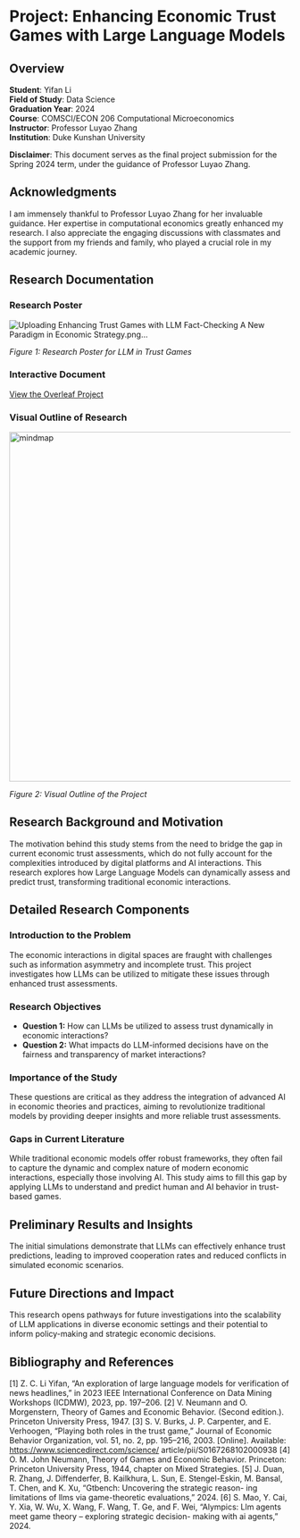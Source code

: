 # Project: Enhancing Economic Trust Games with Large Language Models

## Overview
**Student**: Yifan Li  
**Field of Study**: Data Science  
**Graduation Year**: 2024  
**Course**: COMSCI/ECON 206 Computational Microeconomics  
**Instructor**: Professor Luyao Zhang  
**Institution**: Duke Kunshan University  

**Disclaimer**: This document serves as the final project submission for the Spring 2024 term, under the guidance of Professor Luyao Zhang.

## Acknowledgments
I am immensely thankful to Professor Luyao Zhang for her invaluable guidance. Her expertise in computational economics greatly enhanced my research. I also appreciate the engaging discussions with classmates and the support from my friends and family, who played a crucial role in my academic journey.

## Research Documentation

### Research Poster
![Uploading Enhancing Trust Games with LLM Fact-Checking A New Paradigm in Economic Strategy.png…](https://github.com/IvanLiIV/CS206-Computational-Microeconomics/blob/main/Proposal/Enhancing%20Trust%20Games%20with%20LLM%20Fact-Checking%20A%20New%20Paradigm%20in%20Economic%20Strategy.png)



*Figure 1: Research Poster for LLM in Trust Games*

### Interactive Document
[View the Overleaf Project](https://www.overleaf.com/read/bhykpmdhbvzz#634001)

### Visual Outline of Research
<img width="626" alt="mindmap" src="https://github.com/IvanLiIV/CS206-Computational-Microeconomics/assets/107166755/4c309c34-64c7-428e-9c14-cba1de502e57">

  
*Figure 2: Visual Outline of the Project*

## Research Background and Motivation
The motivation behind this study stems from the need to bridge the gap in current economic trust assessments, which do not fully account for the complexities introduced by digital platforms and AI interactions. This research explores how Large Language Models can dynamically assess and predict trust, transforming traditional economic interactions.

## Detailed Research Components

### Introduction to the Problem
The economic interactions in digital spaces are fraught with challenges such as information asymmetry and incomplete trust. This project investigates how LLMs can be utilized to mitigate these issues through enhanced trust assessments.

### Research Objectives
- **Question 1:** How can LLMs be utilized to assess trust dynamically in economic interactions?
- **Question 2:** What impacts do LLM-informed decisions have on the fairness and transparency of market interactions?

### Importance of the Study
These questions are critical as they address the integration of advanced AI in economic theories and practices, aiming to revolutionize traditional models by providing deeper insights and more reliable trust assessments.

### Gaps in Current Literature
While traditional economic models offer robust frameworks, they often fail to capture the dynamic and complex nature of modern economic interactions, especially those involving AI. This study aims to fill this gap by applying LLMs to understand and predict human and AI behavior in trust-based games.

## Preliminary Results and Insights
The initial simulations demonstrate that LLMs can effectively enhance trust predictions, leading to improved cooperation rates and reduced conflicts in simulated economic scenarios.

## Future Directions and Impact
This research opens pathways for future investigations into the scalability of LLM applications in diverse economic settings and their potential to inform policy-making and strategic economic decisions.

## Bibliography and References
[1] Z. C. Li Yifan, “An exploration of large language models for verification of
news headlines,” in 2023 IEEE International Conference on Data Mining
Workshops (ICDMW), 2023, pp. 197–206.
[2] V. Neumann and O. Morgenstern, Theory of Games and Economic Behavior.
(Second edition.). Princeton University Press, 1947.
[3] S. V. Burks, J. P. Carpenter, and E. Verhoogen, “Playing both roles in the
trust game,” Journal of Economic Behavior Organization, vol. 51, no. 2, pp.
195–216, 2003. [Online]. Available: https://www.sciencedirect.com/science/
article/pii/S0167268102000938
[4] O. M. John Neumann, Theory of Games and Economic Behavior. Princeton:
Princeton University Press, 1944, chapter on Mixed Strategies.
[5] J. Duan, R. Zhang, J. Diffenderfer, B. Kailkhura, L. Sun, E. Stengel-Eskin,
M. Bansal, T. Chen, and K. Xu, “Gtbench: Uncovering the strategic reason-
ing limitations of llms via game-theoretic evaluations,” 2024.
[6] S. Mao, Y. Cai, Y. Xia, W. Wu, X. Wang, F. Wang, T. Ge, and F. Wei,
“Alympics: Llm agents meet game theory – exploring strategic decision-
making with ai agents,” 2024.


